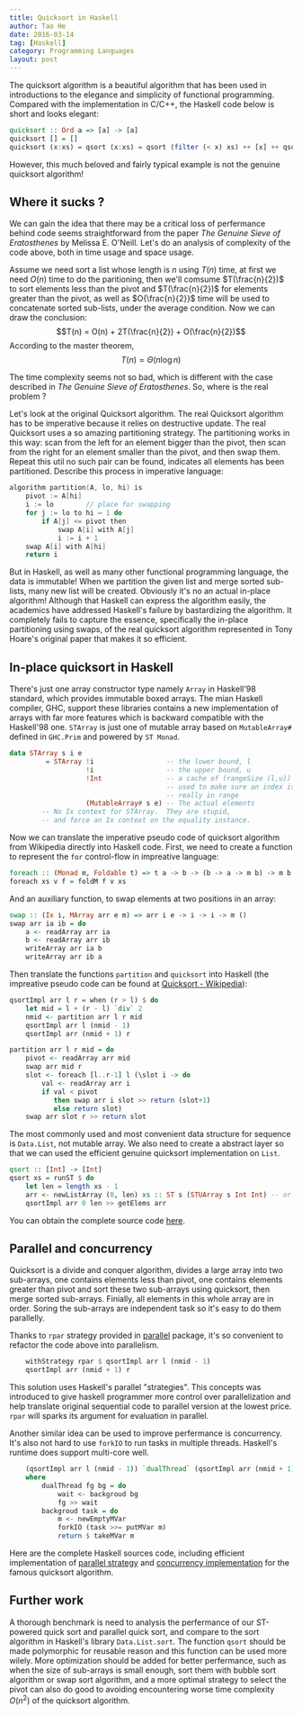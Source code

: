 ```yaml
---
title: Quicksort in Haskell
author: Tao He
date: 2016-03-14
tag: [Haskell]
category: Programming Languages
layout: post
---
```


The quicksort algorithm is a beautiful algorithm that has been used in introductions to the elegance and simplicity of
functional programming. Compared with the implementation in C/C++, the Haskell code below is short and looks elegant:

<!--more-->

~~~haskell
quicksort :: Ord a => [a] -> [a]
quicksort [] = []
quicksort (x:xs) = qsort (x:xs) = qsort (filter (< x) xs) ++ [x] ++ qsort (filter (>= x) xs)
~~~

However, this much beloved and fairly typical example is not the genuine quicksort algorithm!

Where it sucks ?
-----------------

We can gain the idea that there may be a critical loss of perfermance behind code seems straightforward from the paper
_The Genuine Sieve of Eratosthenes_ by Melissa E. O'Neill. Let's do an analysis of complexity of the code above, both
in time usage and space usage.

Assume we need sort a list whose length is $n$ using $T(n)$ time, at first we need $O(n)$ time to do the paritioning,
then we'll comsume $T(\frac{n}{2})$ to sort elements less than the pivot and $T(\frac{n}{2})$ for elements
greater than the pivot, as well as $O{\frac{n}{2}}$ time will be used to concatenate sorted sub-lists, under the
average condition. Now we can draw the conclusion: $$T(n) = O(n) + 2T(\frac{n}{2}) + O(\frac{n}{2})$$
According to the master theorem, $$T(n)=\Theta(n\log{n})$$

The time complexity seems not so bad, which is different with the case described in _The Genuine Sieve of Eratosthenes_.
So, where is the real problem ?

Let's look at the original Quicksort algorithm. The real Quicksort algorithm has to be imperative because it relies on
destructive update. The real Quicksort uses a so amazing partitioning strategy. The partitioning works in this way: scan
from the left for an element bigger than the pivot, then scan from the right for an element smaller than the pivot, and
then swap them. Repeat this util no such pair can be found, indicates all elements has been partitioned. Describe this
process in imperative language:

~~~c
algorithm partition(A, lo, hi) is
    pivot := A[hi]
    i := lo        // place for swapping
    for j := lo to hi – 1 do
        if A[j] <= pivot then
            swap A[i] with A[j]
            i := i + 1
    swap A[i] with A[hi]
    return i
~~~

But in Haskell, as well as many other functional programming language, the data is immutable! When we partition the given list
and merge sorted sub-lists, many new list will be created. Obviously it's no an actual in-place algorithm! Although that Haskell
can express the algorithm easily, the academics have addressed Haskell's failure by bastardizing the algorithm. It completely
fails to capture the essence, specifically the in-place partitioning using swaps, of the real quicksort algorithm represented
in Tony Hoare's original paper that makes it so efficient.

In-place quicksort in Haskell
-----------------------------

There's just one array constructor type namely `Array` in Haskell'98 standard, which provides immutable boxed arrays. The mian
Haskell compiler, GHC, support these libraries contains a new implementation of arrays with far more features which is backward
compatible with the Haskell'98 one. `STArray` is just one of mutable array based on `MutableArray#` defined in `GHC.Prim` and
powered by `ST Monad`.

~~~haskell
data STArray s i e
         = STArray !i                  -- the lower bound, l
                   !i                  -- the upper bound, u
                   !Int                -- a cache of (rangeSize (l,u))
                                       -- used to make sure an index is
                                       -- really in range
                   (MutableArray# s e) -- The actual elements
        -- No Ix context for STArray.  They are stupid,
        -- and force an Ix context on the equality instance.
~~~

Now we can translate the imperative pseudo code of quicksort algorithm from Wikipedia directly into Haskell code. First, we need
to create a function to represent the `for` control-flow in impreative language:

~~~haskell
foreach :: (Monad m, Foldable t) => t a -> b -> (b -> a -> m b) -> m b
foreach xs v f = foldM f v xs
~~~

And an auxiliary function, to swap elements at two positions in an array:

~~~haskell
swap :: (Ix i, MArray arr e m) => arr i e -> i -> i -> m ()
swap arr ia ib = do
    a <- readArray arr ia
    b <- readArray arr ib
    writeArray arr ia b
    writeArray arr ib a
~~~

Then translate the functions `partition` and `quicksort` into Haskell (the impreative pseudo code can be found at
[Quicksort - Wikipedia](https://en.wikipedia.org/wiki/Quicksort)):

~~~haskell
qsortImpl arr l r = when (r > l) $ do
    let mid = l + (r - l) `div` 2
    nmid <- partition arr l r mid
    qsortImpl arr l (nmid - 1)
    qsortImpl arr (nmid + 1) r

partition arr l r mid = do
    pivot <- readArray arr mid
    swap arr mid r
    slot <- foreach [l..r-1] l (\slot i -> do
        val <- readArray arr i
        if val < pivot
           then swap arr i slot >> return (slot+1)
           else return slot)
    swap arr slot r >> return slot
~~~

The most commonly used and most convenient data structure for sequence is `Data.List`, not mutable array. We also need to create
a abstract layer so that we can used the efficient genuine quicksort implementation on `List`.

~~~haskell
qsort :: [Int] -> [Int]
qsort xs = runST $ do
    let len = length xs - 1
    arr <- newListArray (0, len) xs :: ST s (STUArray s Int Int) -- or `ST s (STArray s Int Int)
    qsortImpl arr 0 len >> getElems arr
~~~

You can obtain the complete source code [here]({{site.url}}/resource/quicksort_in_haskell/st-sort.hs).

Parallel and concurrency
------------------------

Quicksort is a divide and conquer algorithm, divides a large array into two sub-arrays, one contains elements less than pivot,
one contains elements greater than pivot and sort these two sub-arrays using quicksort, then merge sorted sub-arrays. Finially,
all elements in this whole array are in order. Soring the sub-arrays are independent task so it's easy to do them parallelly.

Thanks to `rpar` strategy provided in [parallel](https://hackage.haskell.org/package/parallel) package, it's so convenient to
refactor the code above into parallelism.

~~~haskell
    withStrategy rpar $ qsortImpl arr l (nmid - 1)
    qsortImpl arr (nmid + 1) r
~~~

This solution uses Haskell's parallel "strategies". This concepts was introduced to give haskell programmer more control over
parallelization and help translate original sequential code to parallel version at the lowest price. `rpar` will sparks its
argument for evaluation in parallel.

Another similar idea can be used to improve perfermance is concurrency. It's also not hard to use `forkIO` to run tasks in
multiple threads. Haskell's runtime does support multi-core well.

~~~haskell
    (qsortImpl arr l (nmid - 1)) `dualThread` (qsortImpl arr (nmid + 1) r)
    where
        dualThread fg bg = do
            wait <- backgroud bg
            fg >> wait
        backgroud task = do
            m <- newEmptyMVar
            forkIO (task >>= putMVar m)
            return $ takeMVar m
~~~

Here are the complete Haskell sources code, including efficient
implementation of [parallel strategy]({{site.url}}/resource/quicksort_in_haskell/par-sort.hs)
and [concurrency implementation]({{site.url}}/resource/quicksort_in_haskell/concurrent-sort.hs)
for the famous quicksort algorithm.

Further work
------------

A thorough benchmark is need to analysis the perfermance of our ST-powered quick sort and parallel quick sort, and compare
to the sort algorithm in Haskell's library `Data.List.sort`. The function `qsort` should be made polymorphic for reusable
reason and this function can be used more wilely. More optimization should be added for better perfermance, such as when
the size of sub-arrays is small enough, sort them with bubble sort algorithm or swap sort algorithm, and a more optimal
strategy to select the pivot can also do good to avoiding encountering worse time complexity $O(n^2)$ of the quicksort algorithm.


